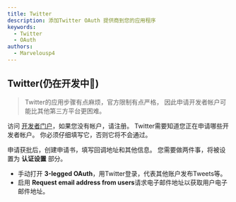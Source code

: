 ```yaml
---
title: Twitter
description: 添加Twitter OAuth 提供商到您的应用程序
keywords:
  - Twitter
  - OAuth
authors:
  - Marvelousp4
---
```


## Twitter(仍在开发中🚧)

> Twitter的应用步骤有点麻烦，官方限制有点严格， 因此申请开发者帐户可能比其他第三方平台更困难。

访问 [开发者门户](https://developer.twitter.com/en/portal/dashboard)，如果您没有帐户，请注册。 Twitter需要知道您正在申请哪些开发者帐户。 你必须仔细填写它，否则它将不会通过。

申请获批后，创建申请书，填写回调地址和其他信息。 您需要做两件事，将被设置为 **认证设置** 部分。

- 手动打开 **3-legged OAuth**，用Twitter登录，代表其他账户发布Tweets等。
- 启用 **Request email address from users**请求电子邮件地址以获取用户电子邮件地址。